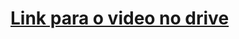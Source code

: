 # [Link para o video no drive](https://drive.google.com/file/d/1jNIgLPLatzukfNGEGpDd4P7skJS89FGb/view?usp=sharing)